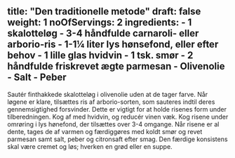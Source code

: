 title: "Den traditionelle metode"
draft: false
weight: 1
noOfServings: 2
ingredients:
	- 1 skalotteløg
	- 3-4 håndfulde carnaroli- eller arborio-ris
	- 1-1¼ liter lys hønsefond, eller efter behov
	- 1 lille glas hvidvin
	- 1 tsk. smør
	- 2 håndfulde friskrevet ægte parmesan
	- Olivenolie
	- Salt
	- Peber
---

Sautér finthakkede skalotteløg i olivenolie uden at de tager farve. Når
løgene er klare, tilsættes ris af arborio-sorten, som sauteres indtil
deres gennemsigtighed forsvinder. Dette er vigtigt for at holde risenes
form under tilberedningen. Kog af med hvidvin, og reducér vinen væk. Kog
risene under omrøring i lys hønefond, der tilsættes over 3-4 omgange.
Når risene er al dente, tages de af varmen og færdiggøres med koldt smør
og revet parmesan samt salt, peber og citronsaft efter smag. Den færdige
konsistens skal være cremet og løs; hverken en grød eller en suppe.

